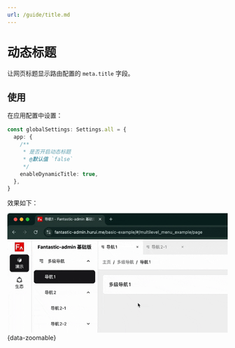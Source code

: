 ```yaml
---
url: /guide/title.md
---
```

# 动态标题

让网页标题显示路由配置的 `meta.title` 字段。

## 使用

在应用配置中设置：

```ts {2-8}
const globalSettings: Settings.all = {
  app: {
    /**
     * 是否开启动态标题
     * @默认值 `false`
     */
    enableDynamicTitle: true,
  },
}
```

效果如下：

![](/dynamic-title.gif){data-zoomable}

